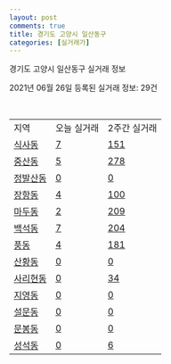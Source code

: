 ```yaml
---
layout: post
comments: true
title: 경기도 고양시 일산동구
categories: [실거래가]
---
```


경기도 고양시 일산동구 실거래 정보

2021년 06월 26일 등록된 실거래 정보: 29건

<script type="text/javascript">
  google.charts.load('current', {'packages':['corechart']});
  google.charts.setOnLoadCallback(drawChart);

  function drawChart() {
    var data = google.visualization.arrayToDataTable([['거래일', '매매', '전월세', '전매'], ['2021-02', 0, 8, 0], ['2021-03', 0, 84, 1], ['2021-04', 105, 188, 3], ['2021-05', 231, 291, 11], ['2021-06', 90, 150, 1]]);

    var options = {
      title: '최근 유형별 거래량 추이',
      legend: { position: 'bottom' }
    };

    var chart = new google.visualization.LineChart(document.getElementById('columnchart_material'));
    chart.draw(data, (options));
  }
</script>

<div id="columnchart_material" style="width: 450px; margin-left: -35px"></div>
<br>
<table class="sortable">
  <tr>
    <td>지역</td>
    <td>오늘 실거래</td>
    <td>2주간 실거래</td>
  </tr>

  
  <tr class="item">
    <td><a href="4128510100.html">식사동</a></td>
    <td><a href="4128510100.html">7</a></td>
    <td><a href="4128510100.html">151</a></td>
  </tr>
    

  <tr class="item">
    <td><a href="4128510200.html">중산동</a></td>
    <td><a href="4128510200.html">5</a></td>
    <td><a href="4128510200.html">278</a></td>
  </tr>
    

  <tr class="item">
    <td><a href="4128510300.html">정발산동</a></td>
    <td><a href="4128510300.html">0</a></td>
    <td><a href="4128510300.html">0</a></td>
  </tr>
    

  <tr class="item">
    <td><a href="4128510400.html">장항동</a></td>
    <td><a href="4128510400.html">4</a></td>
    <td><a href="4128510400.html">100</a></td>
  </tr>
    

  <tr class="item">
    <td><a href="4128510500.html">마두동</a></td>
    <td><a href="4128510500.html">2</a></td>
    <td><a href="4128510500.html">209</a></td>
  </tr>
    

  <tr class="item">
    <td><a href="4128510600.html">백석동</a></td>
    <td><a href="4128510600.html">7</a></td>
    <td><a href="4128510600.html">204</a></td>
  </tr>
    

  <tr class="item">
    <td><a href="4128510700.html">풍동</a></td>
    <td><a href="4128510700.html">4</a></td>
    <td><a href="4128510700.html">181</a></td>
  </tr>
    

  <tr class="item">
    <td><a href="4128510800.html">산황동</a></td>
    <td><a href="4128510800.html">0</a></td>
    <td><a href="4128510800.html">0</a></td>
  </tr>
    

  <tr class="item">
    <td><a href="4128510900.html">사리현동</a></td>
    <td><a href="4128510900.html">0</a></td>
    <td><a href="4128510900.html">34</a></td>
  </tr>
    

  <tr class="item">
    <td><a href="4128511000.html">지영동</a></td>
    <td><a href="4128511000.html">0</a></td>
    <td><a href="4128511000.html">0</a></td>
  </tr>
    

  <tr class="item">
    <td><a href="4128511100.html">설문동</a></td>
    <td><a href="4128511100.html">0</a></td>
    <td><a href="4128511100.html">0</a></td>
  </tr>
    

  <tr class="item">
    <td><a href="4128511200.html">문봉동</a></td>
    <td><a href="4128511200.html">0</a></td>
    <td><a href="4128511200.html">0</a></td>
  </tr>
    

  <tr class="item">
    <td><a href="4128511300.html">성석동</a></td>
    <td><a href="4128511300.html">0</a></td>
    <td><a href="4128511300.html">6</a></td>
  </tr>
    


</table>


    